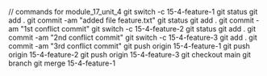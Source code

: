// commands for module_17_unit_4
git switch -c 15-4-feature-1
git status
git add .
git commit -am "added file feature.txt"
git status
git add .
git commit -am "1st conflict commit"
git switch -c 15-4-feature-2
git status
git add .
git commit -am "2nd conflict commit"
git switch -c 15-4-feature-3
git add .
git commit -am "3rd conflict commit"
git push origin 15-4-feature-1
git push origin 15-4-feature-2
git push origin 15-4-feature-3
git checkout main
git branch
git merge 15-4-feature-1